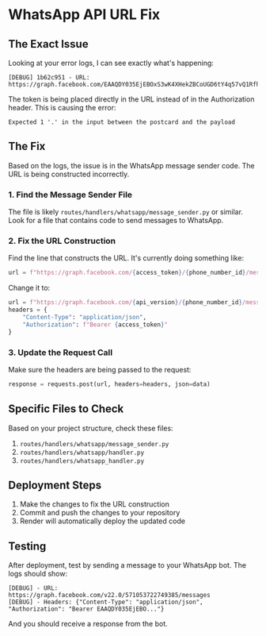 # WhatsApp API URL Fix

## The Exact Issue

Looking at your error logs, I can see exactly what's happening:

```
[DEBUG] 1b62c951 - URL: https://graph.facebook.com/EAAQDY035EjEBOxS3wK4XHekZBCoUGD6tY4q57vQ1RfhPw1UfFMzmZBhhi0DTbZBQOJUgzw5vtL5XjWPiFVT9PDYZBbh3ZCtUpaYZB6FadDpUfQKT3Yr29sY1tkGqdwY8ZB5BD0pcLnOFbWZAk4DCX09wIatzSW6cR43tjTJjmVBJ4NzZBJ5QkpV8AeZCxClHKOH2ZCGG7eKeSoNAePwOXFdB6OZBFxbD/571053722749385/messages
```

The token is being placed directly in the URL instead of in the Authorization header. This is causing the error:

```
Expected 1 '.' in the input between the postcard and the payload
```

## The Fix

Based on the logs, the issue is in the WhatsApp message sender code. The URL is being constructed incorrectly.

### 1. Find the Message Sender File

The file is likely `routes/handlers/whatsapp/message_sender.py` or similar. Look for a file that contains code to send messages to WhatsApp.

### 2. Fix the URL Construction

Find the line that constructs the URL. It's currently doing something like:

```python
url = f"https://graph.facebook.com/{access_token}/{phone_number_id}/messages"
```

Change it to:

```python
url = f"https://graph.facebook.com/{api_version}/{phone_number_id}/messages"
headers = {
    "Content-Type": "application/json",
    "Authorization": f"Bearer {access_token}"
}
```

### 3. Update the Request Call

Make sure the headers are being passed to the request:

```python
response = requests.post(url, headers=headers, json=data)
```

## Specific Files to Check

Based on your project structure, check these files:

1. `routes/handlers/whatsapp/message_sender.py`
2. `routes/handlers/whatsapp/handler.py`
3. `routes/handlers/whatsapp_handler.py`

## Deployment Steps

1. Make the changes to fix the URL construction
2. Commit and push the changes to your repository
3. Render will automatically deploy the updated code

## Testing

After deployment, test by sending a message to your WhatsApp bot. The logs should show:

```
[DEBUG] - URL: https://graph.facebook.com/v22.0/571053722749385/messages
[DEBUG] - Headers: {"Content-Type": "application/json", "Authorization": "Bearer EAAQDY035EjEBO..."}
```

And you should receive a response from the bot. 